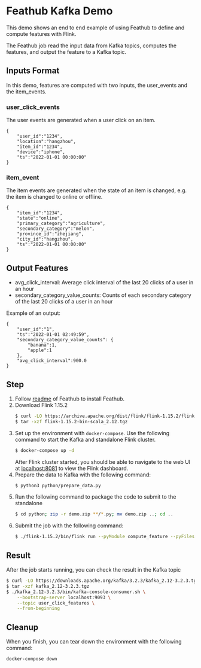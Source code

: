 # Feathub Kafka Demo

This demo shows an end to end example of using Feathub to define and compute features
with Flink.

The Feathub job read the input data from Kafka topics, computes the features, and output
the feature to a Kafka topic.

## Inputs Format

In this demo, features are computed with two inputs, the user_events and the
item_events.

### user_click_events

The user events are generated when a user click on an item.

```
{
    "user_id":"1234",
    "location":"hangzhou",
    "item_id":"1234",
    "device":"iphone",
    "ts":"2022-01-01 00:00:00"   
}
```

### item_event

The item events are generated when the state of an item is changed, e.g. the item is
changed to online or offline.

```
{
    "item_id":"1234",
    "state":"online", 
    "primary_category":"agriculture",
    "secondary_category":"melon",  
    "province_id":"zhejiang", 
    "city_id":"hangzhou",
    "ts":"2022-01-01 00:00:00"
}
```

## Output Features

- avg_click_interval: Average click interval of the last 20 clicks of a user in an hour
- secondary_category_value_counts: Counts of each secondary category of the last 20
  clicks of a user in an hour

Example of an output:

```
{
    "user_id":"1",
    "ts":"2022-01-01 02:49:59",
    "secondary_category_value_counts": {
        "banana":1,
        "apple":1
    },
    "avg_click_interval":900.0
}
```

## Step

1. Follow [readme](https://github.com/alibaba/feathub#install-feathub) of Feathub to
   install Feathub.
2. Download Flink 1.15.2
    ```bash
    $ curl -LO https://archive.apache.org/dist/flink/flink-1.15.2/flink-1.15.2-bin-scala_2.12.tgz
    $ tar -xzf flink-1.15.2-bin-scala_2.12.tgz
    ```
3. Set up the environment with `docker-compose`. Use the following command to start the
   Kafka and standalone Flink cluster.
    ```bash
    $ docker-compose up -d
    ```
   After Flink cluster started, you should be able to navigate to the web UI at 
   [localhost:8081](http://localhost:8081) to view the Flink dashboard.
4. Prepare the data to Kafka with the following command:
    ```bash
    $ python3 python/prepare_data.py
    ```
5. Run the following command to package the code to submit to the standalone
    ```bash
    $ cd python; zip -r demo.zip **/*.py; mv demo.zip ..; cd ..
    ```
6. Submit the job with the following command:
    ```bash
    $ ./flink-1.15.2/bin/flink run --pyModule compute_feature --pyFiles demo.zip --detach
    ```

## Result

After the job starts running, you can check the result in the Kafka topic

```bash
$ curl -LO https://downloads.apache.org/kafka/3.2.3/kafka_2.12-3.2.3.tgz
$ tar -xzf kafka_2.12-3.2.3.tgz
$ ./kafka_2.12-3.2.3/bin/kafka-console-consumer.sh \
    --bootstrap-server localhost:9093 \
    --topic user_click_features \
    --from-beginning
```

## Cleanup

When you finish, you can tear down the environment with the following command:

```bash
docker-compose down
```